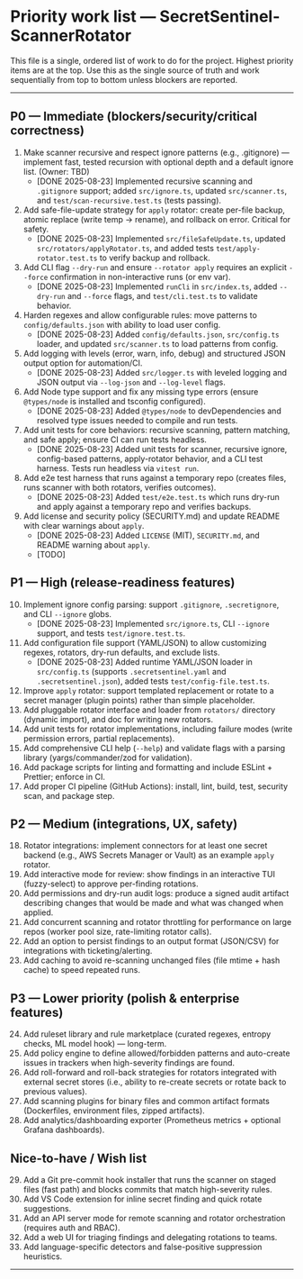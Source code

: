 # Priority work list — SecretSentinel-ScannerRotator

This file is a single, ordered list of work to do for the project. Highest priority items are at the top. Use this as the single source of truth and work sequentially from top to bottom unless blockers are reported.

---

## P0 — Immediate (blockers/security/critical correctness)

1. Make scanner recursive and respect ignore patterns (e.g., .gitignore) — implement fast, tested recursion with optional depth and a default ignore list. (Owner: TBD)
	- [DONE 2025-08-23] Implemented recursive scanning and `.gitignore` support; added `src/ignore.ts`, updated `src/scanner.ts`, and `test/scan-recursive.test.ts` (tests passing).
2. Add safe-file-update strategy for `apply` rotator: create per-file backup, atomic replace (write temp -> rename), and rollback on error. Critical for safety.
	- [DONE 2025-08-23] Implemented `src/fileSafeUpdate.ts`, updated `src/rotators/applyRotator.ts`, and added tests `test/apply-rotator.test.ts` to verify backup and rollback.
3. Add CLI flag `--dry-run` and ensure `--rotator apply` requires an explicit `--force` confirmation in non-interactive runs (or env var).
	- [DONE 2025-08-23] Implemented `runCli` in `src/index.ts`, added `--dry-run` and `--force` flags, and `test/cli.test.ts` to validate behavior.
4. Harden regexes and allow configurable rules: move patterns to `config/defaults.json` with ability to load user config.
	- [DONE 2025-08-23] Added `config/defaults.json`, `src/config.ts` loader, and updated `src/scanner.ts` to load patterns from config.
5. Add logging with levels (error, warn, info, debug) and structured JSON output option for automation/CI.
	- [DONE 2025-08-23] Added `src/logger.ts` with leveled logging and JSON output via `--log-json` and `--log-level` flags.
6. Add Node type support and fix any missing type errors (ensure `@types/node` is installed and tsconfig configured).
	- [DONE 2025-08-23] Added `@types/node` to devDependencies and resolved type issues needed to compile and run tests.
7. Add unit tests for core behaviors: recursive scanning, pattern matching, and safe apply; ensure CI can run tests headless.
	- [DONE 2025-08-23] Added unit tests for scanner, recursive ignore, config-based patterns, apply-rotator behavior, and a CLI test harness. Tests run headless via `vitest run`.
8. Add e2e test harness that runs against a temporary repo (creates files, runs scanner with both rotators, verifies outcomes).
	- [DONE 2025-08-23] Added `test/e2e.test.ts` which runs dry-run and apply against a temporary repo and verifies backups.
9. Add license and security policy (SECURITY.md) and update README with clear warnings about `apply`.
	- [DONE 2025-08-23] Added `LICENSE` (MIT), `SECURITY.md`, and README warning about `apply`.
	- [TODO]

## P1 — High (release-readiness features)

10. Implement ignore config parsing: support `.gitignore`, `.secretignore`, and CLI `--ignore` globs.
	- [DONE 2025-08-23] Implemented `src/ignore.ts`, CLI `--ignore` support, and tests `test/ignore.test.ts`.
11. Add configuration file support (YAML/JSON) to allow customizing regexes, rotators, dry-run defaults, and exclude lists.
	- [DONE 2025-08-23] Added runtime YAML/JSON loader in `src/config.ts` (supports `.secretsentinel.yaml` and `.secretsentinel.json`), added tests `test/config-file.test.ts`.
12. Improve `apply` rotator: support templated replacement or rotate to a secret manager (plugin points) rather than simple placeholder.
13. Add pluggable rotator interface and loader from `rotators/` directory (dynamic import), and doc for writing new rotators.
14. Add unit tests for rotator implementations, including failure modes (write permission errors, partial replacements).
15. Add comprehensive CLI help (`--help`) and validate flags with a parsing library (yargs/commander/zod for validation).
16. Add package scripts for linting and formatting and include ESLint + Prettier; enforce in CI.
17. Add proper CI pipeline (GitHub Actions): install, lint, build, test, security scan, and package step.

## P2 — Medium (integrations, UX, safety)

18. Rotator integrations: implement connectors for at least one secret backend (e.g., AWS Secrets Manager or Vault) as an example `apply` rotator.
19. Add interactive mode for review: show findings in an interactive TUI (fuzzy-select) to approve per-finding rotations.
20. Add permissions and dry-run audit logs: produce a signed audit artifact describing changes that would be made and what was changed when applied.
21. Add concurrent scanning and rotator throttling for performance on large repos (worker pool size, rate-limiting rotator calls).
22. Add an option to persist findings to an output format (JSON/CSV) for integrations with ticketing/alerting.
23. Add caching to avoid re-scanning unchanged files (file mtime + hash cache) to speed repeated runs.

## P3 — Lower priority (polish & enterprise features)

24. Add ruleset library and rule marketplace (curated regexes, entropy checks, ML model hook) — long-term.
25. Add policy engine to define allowed/forbidden patterns and auto-create issues in trackers when high-severity findings are found.
26. Add roll-forward and roll-back strategies for rotators integrated with external secret stores (i.e., ability to re-create secrets or rotate back to previous values).
27. Add scanning plugins for binary files and common artifact formats (Dockerfiles, environment files, zipped artifacts).
28. Add analytics/dashboarding exporter (Prometheus metrics + optional Grafana dashboards).

## Nice-to-have / Wish list

29. Add a Git pre-commit hook installer that runs the scanner on staged files (fast path) and blocks commits that match high-severity rules.
30. Add VS Code extension for inline secret finding and quick rotate suggestions.
31. Add an API server mode for remote scanning and rotator orchestration (requires auth and RBAC).
32. Add a web UI for triaging findings and delegating rotations to teams.
33. Add language-specific detectors and false-positive suppression heuristics.

---
